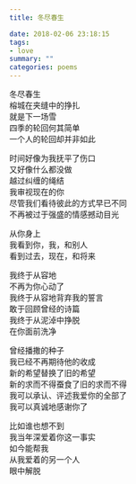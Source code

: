 ```yaml
---
title: 冬尽春生

date: 2018-02-06 23:18:15
tags: 
- love
summary: ""
categories: poems
---
```

冬尽春生\
榕城在夹缝中的挣扎\
就是下一场雪\
四季的轮回何其简单\
一个人的轮回却并非如此

时间好像为我抚平了伤口\
又好像什么都没做\
越过纠缠的绳结\
我审视现在的你\
尽管我们看待彼此的方式早已不同\
不再被过于强盛的情感撼动目光

从你身上\
我看到你，我，和别人\
看到过去，现在，和将来

我终于从容地\
不再为你心动了\
我终于从容地背弃我的誓言\
敢于回顾曾经的诗篇\
我终于从泥淖中挣脱\
在你面前洗净

曾经播撒的种子\
我已经不再期待他的收成\
新的希望替换了旧的希望\
新的求而不得蚕食了旧的求而不得\
我可以承认、评述我爱你的全部了\
我可以真诚地感谢你了

比如谁也想不到\
我当年深爱着你这一事实\
如今能帮我\
从我爱着的另一个人\
眼中解脱
